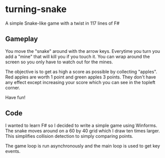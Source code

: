 turning-snake
=============

A simple Snake-like game with a twist in 117 lines of F#

Gameplay
--------
You move the "snake" around with the arrow keys.
Everytime you turn you add a "mine" that will kill you if you touch it.
You can wrap around the screen so you only have to watch out for the mines.

The objective is to get as high a score as possible by collecting "apples".
Red apples are worth 1 point and green apples 3 points.
They don't have any effect except increasing your score which you can see in the topleft corner.

Have fun!

Code
----
I wanted to learn F# so I decided to write a simple game using Winforms.
The snake moves around on a 60 by 40 grid which I draw ten times larger.
This simplifies collision detection to simply comparing points.

The game loop is run asynchronously and the main loop is used to get key events.
